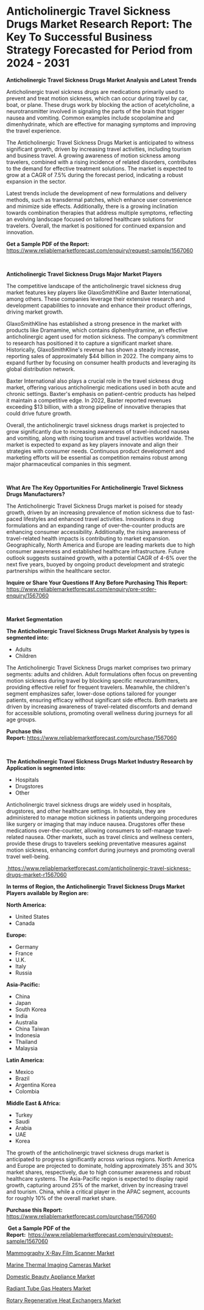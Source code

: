 <p><h1>Anticholinergic Travel Sickness Drugs Market Research Report: The Key To Successful Business Strategy Forecasted for Period from 2024 - 2031</h1></p><p><strong>Anticholinergic Travel Sickness Drugs Market Analysis and Latest Trends</strong></p>
<p><p>Anticholinergic travel sickness drugs are medications primarily used to prevent and treat motion sickness, which can occur during travel by car, boat, or plane. These drugs work by blocking the action of acetylcholine, a neurotransmitter involved in signaling the parts of the brain that trigger nausea and vomiting. Common examples include scopolamine and dimenhydrinate, which are effective for managing symptoms and improving the travel experience.</p><p>The Anticholinergic Travel Sickness Drugs Market is anticipated to witness significant growth, driven by increasing travel activities, including tourism and business travel. A growing awareness of motion sickness among travelers, combined with a rising incidence of related disorders, contributes to the demand for effective treatment solutions. The market is expected to grow at a CAGR of 7.5% during the forecast period, indicating a robust expansion in the sector.</p><p>Latest trends include the development of new formulations and delivery methods, such as transdermal patches, which enhance user convenience and minimize side effects. Additionally, there is a growing inclination towards combination therapies that address multiple symptoms, reflecting an evolving landscape focused on tailored healthcare solutions for travelers. Overall, the market is positioned for continued expansion and innovation.</p></p>
<p><strong>Get a Sample PDF of the Report:&nbsp;</strong> <a href="https://www.reliablemarketforecast.com/enquiry/request-sample/1567060">https://www.reliablemarketforecast.com/enquiry/request-sample/1567060</a></p>
<p>&nbsp;</p>
<p><strong>Anticholinergic Travel Sickness Drugs Major Market Players</strong></p>
<p><p>The competitive landscape of the anticholinergic travel sickness drug market features key players like GlaxoSmithKline and Baxter International, among others. These companies leverage their extensive research and development capabilities to innovate and enhance their product offerings, driving market growth.</p><p>GlaxoSmithKline has established a strong presence in the market with products like Dramamine, which contains diphenhydramine, an effective anticholinergic agent used for motion sickness. The company’s commitment to research has positioned it to capture a significant market share. Historically, GlaxoSmithKline's revenue has shown a steady increase, reporting sales of approximately $44 billion in 2022. The company aims to expand further by focusing on consumer health products and leveraging its global distribution network.</p><p>Baxter International also plays a crucial role in the travel sickness drug market, offering various anticholinergic medications used in both acute and chronic settings. Baxter's emphasis on patient-centric products has helped it maintain a competitive edge. In 2022, Baxter reported revenues exceeding $13 billion, with a strong pipeline of innovative therapies that could drive future growth.</p><p>Overall, the anticholinergic travel sickness drugs market is projected to grow significantly due to increasing awareness of travel-induced nausea and vomiting, along with rising tourism and travel activities worldwide. The market is expected to expand as key players innovate and align their strategies with consumer needs. Continuous product development and marketing efforts will be essential as competition remains robust among major pharmaceutical companies in this segment.</p></p>
<p>&nbsp;</p>
<p><strong>What Are The Key Opportunities For Anticholinergic Travel Sickness Drugs Manufacturers?</strong></p>
<p><p>The Anticholinergic Travel Sickness Drugs market is poised for steady growth, driven by an increasing prevalence of motion sickness due to fast-paced lifestyles and enhanced travel activities. Innovations in drug formulations and an expanding range of over-the-counter products are enhancing consumer accessibility. Additionally, the rising awareness of travel-related health impacts is contributing to market expansion. Geographically, North America and Europe are leading markets due to high consumer awareness and established healthcare infrastructure. Future outlook suggests sustained growth, with a potential CAGR of 4-6% over the next five years, buoyed by ongoing product development and strategic partnerships within the healthcare sector.</p></p>
<p><strong>Inquire or Share Your Questions If Any Before Purchasing This Report:</strong> <a href="https://www.reliablemarketforecast.com/enquiry/pre-order-enquiry/1567060">https://www.reliablemarketforecast.com/enquiry/pre-order-enquiry/1567060</a></p>
<p>&nbsp;</p>
<p><strong>Market Segmentation</strong></p>
<p><strong>The Anticholinergic Travel Sickness Drugs Market Analysis by types is segmented into:</strong></p>
<p><ul><li>Adults</li><li>Children</li></ul></p>
<p><p>The Anticholinergic Travel Sickness Drugs market comprises two primary segments: adults and children. Adult formulations often focus on preventing motion sickness during travel by blocking specific neurotransmitters, providing effective relief for frequent travelers. Meanwhile, the children's segment emphasizes safer, lower-dose options tailored for younger patients, ensuring efficacy without significant side effects. Both markets are driven by increasing awareness of travel-related discomforts and demand for accessible solutions, promoting overall wellness during journeys for all age groups.</p></p>
<p><strong>Purchase this Report:&nbsp;</strong><a href="https://www.reliablemarketforecast.com/purchase/1567060">https://www.reliablemarketforecast.com/purchase/1567060</a></p>
<p>&nbsp;</p>
<p><strong>The Anticholinergic Travel Sickness Drugs Market Industry Research by Application is segmented into:</strong></p>
<p><ul><li>Hospitals</li><li>Drugstores</li><li>Other</li></ul></p>
<p><p>Anticholinergic travel sickness drugs are widely used in hospitals, drugstores, and other healthcare settings. In hospitals, they are administered to manage motion sickness in patients undergoing procedures like surgery or imaging that may induce nausea. Drugstores offer these medications over-the-counter, allowing consumers to self-manage travel-related nausea. Other markets, such as travel clinics and wellness centers, provide these drugs to travelers seeking preventative measures against motion sickness, enhancing comfort during journeys and promoting overall travel well-being.</p></p>
<p><a href="https://www.reliablemarketforecast.com/anticholinergic-travel-sickness-drugs-market-r1567060">&nbsp;https://www.reliablemarketforecast.com/anticholinergic-travel-sickness-drugs-market-r1567060</a></p>
<p><strong>In terms of Region, the Anticholinergic Travel Sickness Drugs Market Players available by Region are:</strong></p>
<p>
    <p> <strong> North America: </strong>
        <ul>
            <li>United States</li>
            <li>Canada</li>
        </ul>
        </p> 
    <p> <strong> Europe: </strong>
        <ul>
            <li>Germany</li>
            <li>France</li>
            <li>U.K.</li>
            <li>Italy</li>
            <li>Russia</li>
        </ul>
        </p> 
    <p> <strong> Asia-Pacific: </strong>
        <ul>
            <li>China</li>
            <li>Japan</li>
            <li>South Korea</li>
            <li>India</li>
            <li>Australia</li>
            <li>China Taiwan</li>
            <li>Indonesia</li>
            <li>Thailand</li>
            <li>Malaysia</li>
        </ul>
        </p> 
    <p> <strong> Latin America: </strong>
        <ul>
            <li>Mexico</li>
            <li>Brazil</li>
            <li>Argentina Korea</li>
            <li>Colombia</li>
        </ul>
        </p> 
    <p> <strong> Middle East & Africa: </strong>
        <ul>
            <li>Turkey</li>
            <li>Saudi</li>
            <li>Arabia</li>
            <li>UAE</li>
            <li>Korea</li>
        </ul>
    </p>
    </p>
<p><p>The growth of the anticholinergic travel sickness drugs market is anticipated to progress significantly across various regions. North America and Europe are projected to dominate, holding approximately 35% and 30% market shares, respectively, due to high consumer awareness and robust healthcare systems. The Asia-Pacific region is expected to display rapid growth, capturing around 25% of the market, driven by increasing travel and tourism. China, while a critical player in the APAC segment, accounts for roughly 10% of the overall market share.</p></p>
<p><strong>Purchase this Report: </strong><a href="https://www.reliablemarketforecast.com/purchase/1567060">https://www.reliablemarketforecast.com/purchase/1567060</a></p>
<p>&nbsp;<strong>Get a Sample PDF of the Report:&nbsp;&nbsp;</strong><a href="https://www.reliablemarketforecast.com/enquiry/request-sample/1567060">https://www.reliablemarketforecast.com/enquiry/request-sample/1567060</a></p>
<p><strong></strong></p>
<p><p><a href="https://github.com/sofayahoo2023/Market-Research-Report-List-6/blob/main/mammography-x-ray-film-scanner-market.md">Mammography X-Ray Film Scanner Market</a></p><p><a href="https://medium.com/@donna_boxall/global-marine-thermal-imaging-cameras-market-by-product-type-by-application-by-region-and-f13e972b45e2?postPublishedType=repub">Marine Thermal Imaging Cameras Market</a></p><p><a href="https://issuu.com/reportprime-2/docs/domestic-beauty-appliance-market-si_61dd4bb8b73cb8">Domestic Beauty Appliance Market</a></p><p><a href="https://www.linkedin.com/pulse/what-influencing-future-radiant-tube-gas-heaters-market-hfbbc?trackingId=bm3N0SFsTkSFZdXbWH%2BeVg%3D%3D">Radiant Tube Gas Heaters Market</a></p><p><a href="https://medium.com/@donna_boxall/what-are-the-current-and-future-prospects-for-the-rotary-regenerative-heat-exchangers-market-f9705c9f5236?postPublishedType=repub">Rotary Regenerative Heat Exchangers Market</a></p></p>